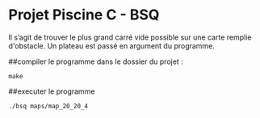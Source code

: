 # Projet Piscine C - BSQ

Il s’agit de trouver le plus grand carré vide possible sur une carte remplie d'obstacle.
Un plateau est passé en argument du programme.



##compiler le programme
dans le dossier du projet :
```
make
```

##executer le programme
```
./bsq maps/map_20_20_4
```
